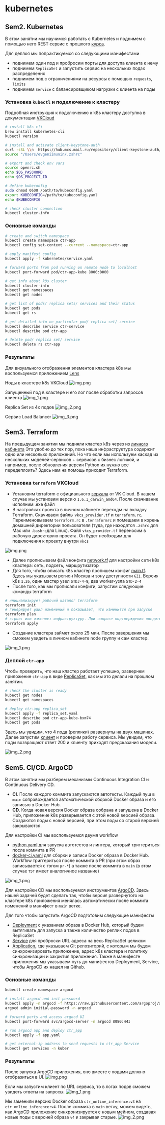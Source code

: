 # kubernetes


## Sem2. Kubernetes

В этом занятии мы научимся работать с Kubernetes и поднимем с помощью него REST 
сервис с прошлого [курса](https://github.com/EvgeniiMunin/ctr_project).

Для деплоя мы попрактикуемся со следующими манифестами
- поднимем один под и пробросим порты для доступа клиента к нему
- поднимем `ReplicaSet` и запустить сервис на нескольких подах распределенно
- поднимем под с ограничениями на ресурсы с помощью `requests`, `limits`
- поднимем `Service` с балансировщиком нагрузки с клиента на поды

### Установка `kubectl` и подключение к кластеру
Подробная инструкция к подключению к k8s кластеру доступна в документации [VKCloud](https://cloud.vk.com/docs/base/k8s/connect/kubectl#9959-tabpanel-0)

```bash
# install k8s cli
brew install kubernetes-cli
kubectl version

# install and activate client-keystone-auth
curl -sSL \\n  https://hub.mcs.mail.ru/repository/client-keystone-auth/latest/linux/client-install.sh \\n| bash
source "/Users/evgeniimunin/.zshrc"

# export and check env vars
source openrc.sh
echo $OS_PASSWORD
echo $OS_PROJECT_ID

# define kubeconfig
sudo chmod 0600 /path/to/kubeconfig.yaml
export KUBECONFIG=/path/to/kubeconfig.yaml
echo $KUBECONFIG

# check cluster connection
kubectl cluster-info
```

### Основные команды

```bash
# create and switch namespace
kubectl create namespace ctr-app
kubectl config set-context --current --namespace=ctr-app

# apply manifest config
kubectl apply -f kubernetes/service.yaml

# forward ports from pod running on remote node to localhost
kubectl port-forward pod/ctr-app-kube 8000:8000

# get info about k8s cluster
kubectl cluster-info
kubectl get namespaces
kubectl get nodes

# get list of pods/ replica sets/ services and their status
kubectl get pods
kubectl get rs

# get detailed info on particular pod/ replica set/ service
kubectl describe service ctr-service
kubectl describe pod ctr-app

# delete pod/ replica set/ service
kubectl delete rs ctr-app

```

### Результаты

Для визуального отображения элементов кластера k8s мы воспользуемся приложением [Lens](https://k8slens.dev/)

Ноды в кластере k8s VKCloud
![img.png](imgs/img.png)

Запущенный под в кластере и его лог после обработки запросов клиента
![img_1.png](imgs/img_1.png)

Replica Set из 4х подов
![img_2.png](imgs/img_2.png)

Сервис Load Balancer
![img_3.png](imgs/img_3.png)



## Sem3. Terraform
На предыдущем занятии мы подняли кластер k8s через из [личного кабинета](https://cloud.vk.com/docs/ru/base/k8s/operations/create-cluster/create-webui)
Это удобно до тех пор, пока наша инфраструктура содержит одно или несколько приложений. 
Но что если мы используем каскад из нескольких моделей-сервисов + сервисов с бизнес логикой, и например, 
после обновления версии Python их нужно все передеплоить? Здесь нам на помощь приходит Terraform.


### Установка `terraform` VKCloud 
- Установим terraform c официального [зеркала](https://hashicorp-releases.mcs.mail.ru/terraform/1.6.1/) от VK Cloud. 
В нашем случае мы установим версию `1.6.1_darwin_amd64`. После скачивание исполним .exe файл
- В настройках проекта в личном кабинете переходм на вкладку Terraform.
Скачиваем файлы `vkcs_provider.tf` и `terraform.rc`. Переименовываем `terraform.rc` в `.terraformrc` 
и помещаем в корень домашней директории пользователя (туда, где находятся `.zshrc` для Mac или `.bashrc`для Linux).
Файл `vkcs_provider.tf` переносим в рабочую директорию проекта. Он будет необходим для подключения к проекту внутри `vkcs`

![img.png](imgs/img_tf.png)

- Далее прописываем файл конфига [network.tf](https://github.com/EvgeniiMunin/ctr_project_part2/blob/main/terraform/network.tf) для настройки сети k8s кластера: сеть, подсеть, маршрутизатор
- Для того, чтобы описать k8s кластер пропишем конфиг [main.tf](https://github.com/EvgeniiMunin/ctr_project_part2/blob/main/terraform/main.tf).
Здесь мы указываем регион Москва и зону доступности `GZ1`. Версия k8s `1.26`, один мастер узел `STD3-4-8`, два worker-узла `STD-2-4`
- После того, как мы прописали конфиги, запустим следующие команды terraform

```bash
# инициализирует рабочий каталог terraform
terraform init
# генерирует файл изменений и показывает, что изменится при запуске
terraform plan
# строит или изменяет инфраструктуру. При запросе подтверждения введите yes
terraform apply 
```

- Создание кластера займет около 25 мин. После завершения мы сможем увидеть в личном кабинете node группу и сам кластер.

![img_1.png](imgs/img_1_tf.png)


### Деплой `ctr-app`
Чтобы проверить, что наш кластер работает успешно, развернем приложение `ctr-app` в виде [ReplicaSet](https://github.com/EvgeniiMunin/ctr_project_part2/blob/main/kubernetes/replica_set.yaml), как мы это делали на прошлом занятии.

```bash
# check the cluster is ready
kubectl get nodes
kubectl get namespaces

# deploy ctr-app replica_set
kubectl apply -f replica_set.yaml
kubectl describe pod ctr-app-kube-bxm74
kubectl get pods
```

Здесь мы увидим, что 4 пода (реплики) развернуты на двух машинах. Далее запустим [клиент](https://github.com/EvgeniiMunin/ctr_project_part2/blob/main/online_inference/make_request.py)
и проверим работу сервиса. Мы увидим, что поды возвращают ответ 200 и клиенту приходят предсказания модели.

![img_2.png](imgs/img_2_tf.png)


## Sem5. CI/CD. ArgoCD
В этом занятии мы разберем механизмы Continuous Integration CI и Continuous Delivery CD.
- **CI**. После каждого коммита запускаются автотесты. 
Каждый пуш в `main` сопровождается автоматической сборкой Docker образа и его записью в Docker Hub.
- **CD**. Когда новая версия Docker образа собрана и запушена в Docker Hub,
приложение k8s разверывается с этой новой версией образа. 
Создаются поды с новой версией, при этом поды со старой версией закрываются.

Для настройки CI мы воспользуемся двумя workflow
- [python.yaml](https://github.com/EvgeniiMunin/ctr_project/blob/main/.github/workflows/python-package-conda.yml) 
для запуска автотестов и линтера, который триггериться после коммита в PR
- [docker-ci.yaml](https://github.com/EvgeniiMunin/ctr_project/blob/main/.github/workflows/docker-ci.yml)
для сборки и записи Docker образа в Docker Hub. Workflow триггериться после коммита в PR (при этом образ записывается с тэгом `pr-*`)
а также после коммита в `main` (в этом случае тэг имеет аналогичное название)

![img_1.png](imgs/img_1_ci.png)

Для настройки CD мы воспользуемся инструментов [ArgoCD](https://argo-cd.readthedocs.io/en/stable/).
Здесь нашей задачей будет сделать так, чтобы версия развернутого на кластере k8s приложения менялась
автоматически после коммита изменений в манифест в `main` ветке.

Для того чтобы запустить ArgoCD подготовим следующие манифесты

- [Deployment](https://github.com/EvgeniiMunin/ctr_project_part2/blob/main/argocd/app/deploy_manifest.yaml) c указанием образа в Docker Hub, который будем вытягивать для запуска
а также количество реплик подов в ReplicaSet
- [Service](https://github.com/EvgeniiMunin/ctr_project_part2/blob/main/argocd/app/service.yaml) для проброски URL адреса на весь ReplicaSet целиком
- [Application](https://github.com/EvgeniiMunin/ctr_project_part2/blob/main/argocd/app.yaml), где указываем Git репозиторий, с которым мы будем синхронизировать приложение,
адрес k8s кластера и политику синхронизации и закрытия приложения.
Также в манифесте приложения мы указываем путь до манифестов Deployment, Service, чтобы ArgoCD их нашел на Github.

### Основные команды

```bash
kubectl create namespace argocd

# install argocd and init password
kubectl apply -n argocd -f https://raw.githubusercontent.com/argoproj/argo-cd/stable/manifests/install.yaml
argocd admin initial-password -n argocd

# forward ports and access argocd UI
kubectl port-forward svc/argocd-server -n argocd 8080:443

# run argocd app and deploy ctr_app
kubectl apply -f app.yaml 

# get external-ip address to send requests to ctr_app Service
kubectl get services -n kuber
```

### Результаты

После запуска ArgoCD приложения, оно вместе с подами должно отобразиться в UI.
![img.png](imgs/img_argocd.png)

Если мы запустим клиент по URL сервиса, то в логах подов сможем увидеть ответы на запросы.
![img_1.png](imgs/img_argocd_1.png)

Мы заменили версию Docker образа `ctr_online_inference:v3` на `ctr_online_inference:v4`. 
После коммита в `main` ветку, можем видеть, как ArgoCD приложение синхронизируется с новым мейном,
создавая новые поды с версией образа `v4` и закрывая старые.
![img_2.png](imgs/img_argocd_2.png)